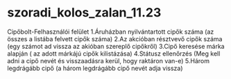 # szoradi_kolos_zalan_11.23

Cipőbolt-Felhasználói felület
1.Áruházban nyilvántartott cipők száma (az összes a listába felvett cipők száma)
2.Az akcióban résztvevő cipők száma (egy számot ad vissza az akióban szereplő cipőkről)
3.Cipő keresése márka alapján ( az adott márkájú cipők kilistázása)
4.Státusz ellenőrzés (Meg kell adni a cipő nevét és visszaadásra kerül, hogy raktáron van-e)
5.Három legdrágább cipő (a három legdrágább cipő nevét adja vissza)
